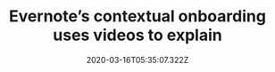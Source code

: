 ﻿---
title: "Evernote’s contextual onboarding uses videos to explain"
description: "The Evernote app makes use of a tooltip to inform the user of a feature that they can possibly use and upon clicking on it, prompts a video to explain how it works."
popupImage: "/assets/onboardings/evernote-contextual-onboarding.png"
popupImageAlt: Evernote tooltip feature
date: "2020-03-16T05:35:07.322Z"
category: 2
product: 1
bullets:
    - title: "✅ <b>Great copy</b> : The copy within the tooltip is short and to the point but beyond that, what makes Evernote’s copy great is the copy on the buttons that go “show me” and “try it”. By using such wording, Evernote lets the users feel totally in control and not forced into using a new tool.<br>
                ✅ <b>Video content</b> : Because it is a very short video, Evernote can make use of video content to explain its features and arguably even does a better job than other methods of feature explanation.<br>
                ✅ <b>Dismissible</b> : Although the tooltip seemingly has no close button, it is easily dismissible by clicking any other part of the screen. This is often a better option for closing onboarding elements on mobile.<br>"
    
---